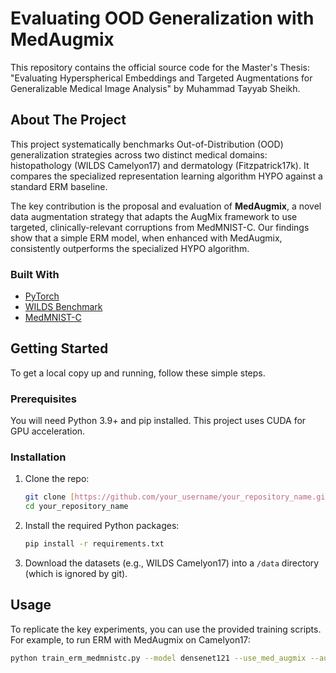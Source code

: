 # Evaluating OOD Generalization with MedAugmix

This repository contains the official source code for the Master's Thesis: "Evaluating Hyperspherical Embeddings and Targeted Augmentations for Generalizable Medical Image Analysis" by Muhammad Tayyab Sheikh.

## About The Project

This project systematically benchmarks Out-of-Distribution (OOD) generalization strategies across two distinct medical domains: histopathology (WILDS Camelyon17) and dermatology (Fitzpatrick17k). It compares the specialized representation learning algorithm HYPO against a standard ERM baseline.

The key contribution is the proposal and evaluation of **MedAugmix**, a novel data augmentation strategy that adapts the AugMix framework to use targeted, clinically-relevant corruptions from MedMNIST-C. Our findings show that a simple ERM model, when enhanced with MedAugmix, consistently outperforms the specialized HYPO algorithm.

### Built With
* [PyTorch](https://pytorch.org/)
* [WILDS Benchmark](https://wilds.stanford.edu/)
* [MedMNIST-C](https://github.com/francescodisalvo05/medmnistc-api)

## Getting Started

To get a local copy up and running, follow these simple steps.

### Prerequisites

You will need Python 3.9+ and pip installed. This project uses CUDA for GPU acceleration.

### Installation

1.  Clone the repo:
    ```sh
    git clone [https://github.com/your_username/your_repository_name.git](https://github.com/your_username/your_repository_name.git)
    cd your_repository_name
    ```
2.  Install the required Python packages:
    ```sh
    pip install -r requirements.txt
    ```
3.  Download the datasets (e.g., WILDS Camelyon17) into a `/data` directory (which is ignored by git).

## Usage

To replicate the key experiments, you can use the provided training scripts. For example, to run ERM with MedAugmix on Camelyon17:

```sh
python train_erm_medmnistc.py --model densenet121 --use_med_augmix --augmix_severity 5 --augmix_mixture_width 1 --batch_size 384 --wilds_root_dir ./data
